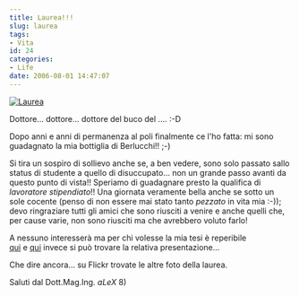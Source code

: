 ```yaml
---
title: Laurea!!!
slug: laurea
tags:
- Vita
id: 24
categories:
- Life
date: 2006-08-01 14:47:07
---
```


[![Laurea](/images/2006/08/alex_tesi.jpg)](/images/2006/08/alex_tesi.jpg "Laurea di alexmufatti, su Flickr")

Dottore... dottore... dottore del buco del .... :-D

Dopo anni e anni di permanenza al poli finalmente ce l'ho fatta: mi sono guadagnato la mia bottiglia di Berlucchi!! ;-)

Si tira un sospiro di sollievo anche se, a ben vedere, sono solo passato sallo status di studente a quello di disuccupato... non un grande passo avanti da questo punto di vista!! Speriamo di guadagnare presto la qualifica di _lavoratore stipendiato_!!
Una giornata veramente bella anche se sotto un sole cocente (penso di non essere mai stato tanto _pezzato_ in vita mia :-)); devo ringraziare tutti gli amici che sono riusciti a venire e anche quelli che, per cause varie, non sono riusciti ma che avrebbero voluto farlo!

A nessuno interesserà ma per chi volesse la mia tesi è reperibile [qui](/images/2013/12/tesilaurea.pdf) e [qui](/images/2013/12/presentazione.odp) invece si può trovare la relativa presentazione...

Che dire ancora... su Flickr trovate le altre foto della laurea.

Saluti dal Dott.Mag.Ing. *aLeX* 8)
